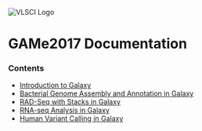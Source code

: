 ![VLSCI Logo](img/vlsci_logo.gif)

# GAMe2017 Documentation

### Contents

* [Introduction to Galaxy]()
* [Bacterial Genome Assembly and Annotation in Galaxy]()
* [RAD-Seq with Stacks in Galaxy]()
* [RNA-seq Analysis in Galaxy](tutorials/rna_seq_dge_advanced/rna_seq_game2017.md)
* [Human Variant Calling in Galaxy](tutorials/var_detect_advanced/var_calling_game2017.md)
